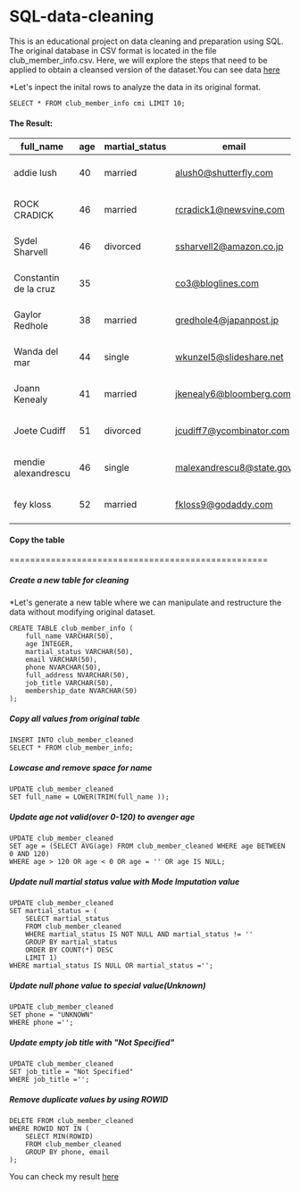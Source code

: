 # SQL-data-cleaning


  This is an educational project on data cleaning and preparation using SQL. The original database in CSV format is located in the file club_member_info.csv. Here, we will explore the steps that need to be applied to obtain a cleansed version of the dataset.You can see data [here](club_member_info.csv)


  *Let's inpect the inital rows to analyze the data in its original format.
```
SELECT * FROM club_member_info cmi LIMIT 10;
```

#### The Result:

|full_name|age|martial_status|email|phone|full_address|job_title|membership_date|
|---------|---|--------------|-----|-----|------------|---------|---------------|
|addie lush|40|married|alush0@shutterfly.com|254-389-8708|3226 Eastlawn Pass,Temple,Texas|Assistant Professor|7/31/2013|
|      ROCK CRADICK|46|married|rcradick1@newsvine.com|910-566-2007|4 Harbort Avenue,Fayetteville,North Carolina|Programmer III|5/27/2018|
|Sydel Sharvell|46|divorced|ssharvell2@amazon.co.jp|702-187-8715|4 School Place,Las Vegas,Nevada|Budget/Accounting Analyst I|10/6/2017|
|Constantin de la cruz|35||co3@bloglines.com|402-688-7162|6 Monument Crossing,Omaha,Nebraska|Desktop Support Technician|10/20/2015|
|  Gaylor Redhole|38|married|gredhole4@japanpost.jp|917-394-6001|88 Cherokee Pass,New York City,New York|Legal Assistant|5/29/2019|
|Wanda del mar       |44|single|wkunzel5@slideshare.net|937-467-6942|10864 Buhler Plaza,Hamilton,Ohio|Human Resources Assistant IV|3/24/2015|
|Joann Kenealy|41|married|jkenealy6@bloomberg.com|513-726-9885|733 Hagan Parkway,Cincinnati,Ohio|Accountant IV|4/17/2013|
|   Joete Cudiff|51|divorced|jcudiff7@ycombinator.com|616-617-0965|975 Dwight Plaza,Grand Rapids,Michigan|Research Nurse|11/16/2014|
|mendie alexandrescu|46|single|malexandrescu8@state.gov|504-918-4753|34 Delladonna Terrace,New Orleans,Louisiana|Systems Administrator III|3/12/1921|
| fey kloss|52|married|fkloss9@godaddy.com|808-177-0318|8976 Jackson Park,Honolulu,Hawaii|Chemical Engineer|11/5/2014|


#### Copy the table 
==================================================
##### Create a new table for cleaning
  *Let's generate a new table where we can manipulate and restructure the data without modifying original dataset.

```
CREATE TABLE club_member_info (
	full_name VARCHAR(50),
	age INTEGER,
	martial_status VARCHAR(50),
	email VARCHAR(50),
	phone NVARCHAR(50),
	full_address NVARCHAR(50),
	job_title VARCHAR(50),
	membership_date NVARCHAR(50)
);
```

##### Copy all values from original table

```
INSERT INTO club_member_cleaned 
SELECT * FROM club_member_info;
```

##### Lowcase and remove space for name

```
UPDATE club_member_cleaned
SET full_name = LOWER(TRIM(full_name ));
```

##### Update age not valid(over 0-120) to avenger age

```
UPDATE club_member_cleaned
SET age = (SELECT AVG(age) FROM club_member_cleaned WHERE age BETWEEN 0 AND 120)
WHERE age > 120 OR age < 0 OR age = '' OR age IS NULL;
```

##### Update null martial status value with Mode Imputation value

```
UPDATE club_member_cleaned
SET martial_status = (
	SELECT martial_status 
	FROM club_member_cleaned
	WHERE martial_status IS NOT NULL AND martial_status != ''
	GROUP BY martial_status
	ORDER BY COUNT(*) DESC
	LIMIT 1)
WHERE martial_status IS NULL OR martial_status ='';
```

##### Update null phone value to special value(Unknown)

```
UPDATE club_member_cleaned
SET phone = "UNKNOWN"
WHERE phone ='';
```


##### Update empty job title with "Not Specified"

```
UPDATE club_member_cleaned
SET job_title = "Not Specified"
WHERE job_title ='';
```


##### Remove duplicate values by using ROWID

```
DELETE FROM club_member_cleaned 
WHERE ROWID NOT IN (
    SELECT MIN(ROWID)
    FROM club_member_cleaned
    GROUP BY phone, email
);
```

You can check my result [here](club_member_cleaned.csv)
